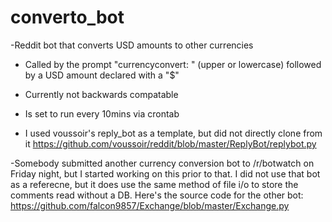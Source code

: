 # converto_bot
-Reddit bot that converts USD amounts to other currencies

- Called by the prompt "currencyconvert: " (upper or lowercase) followed by a USD amount declared with a "$"

- Currently not backwards compatable

- Is set to run every 10mins via crontab

- I used voussoir's reply_bot as a template, but did not directly clone from it  https://github.com/voussoir/reddit/blob/master/ReplyBot/replybot.py

-Somebody submitted another currency conversion bot to /r/botwatch on Friday night, but I started working on this prior to that. I did not use that bot as a referecne, but it does use the same method of file i/o to store the comments read without a DB. Here's the source code for the other bot: https://github.com/falcon9857/Exchange/blob/master/Exchange.py  
